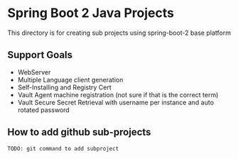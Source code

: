 # Spring Boot 2  Java Projects

This directory is for creating sub projects using spring-boot-2 base platform


## Support Goals

- WebServer
- Multiple Language client generation
- Self-Installing and Registry Cert
- Vault Agent machine registration (not sure if that is the correct term)
- Vault Secure Secret Retrieval with username per instance and auto rotated password

## How to add github sub-projects

```TODO: git command to add subproject```

 